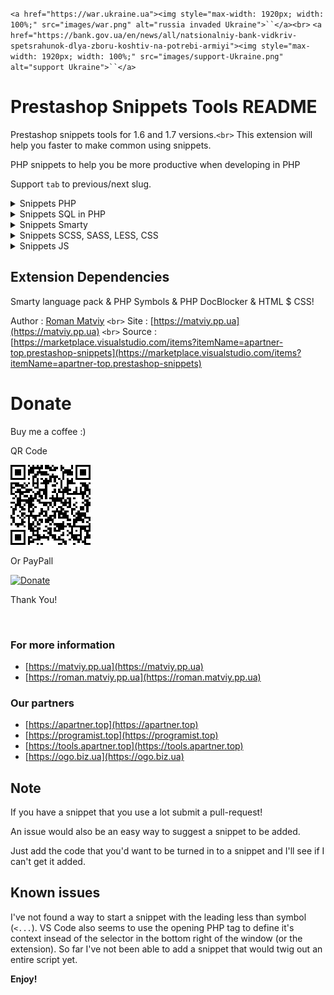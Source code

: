 `<a href="https://war.ukraine.ua"><img style="max-width: 1920px; width: 100%;" src="images/war.png" alt="russia invaded Ukraine">``</a><br>`
`<a href="https://bank.gov.ua/en/news/all/natsionalniy-bank-vidkriv-spetsrahunok-dlya-zboru-koshtiv-na-potrebi-armiyi"><img style="max-width: 1920px; width: 100%;" src="images/support-Ukraine.png" alt="support Ukraine">``</a>`

# Prestashop Snippets Tools README

Prestashop snippets tools for 1.6 and 1.7 versions.`<br>`
This extension will help you faster to make common using snippets.

PHP snippets to help you be more productive when developing in PHP

Support `tab` to previous/next slug.

<details>
<summary>Snippets PHP</summary>

- p:ajaxMethod => Ajax Call Your Method
- p:ajaxAdminController => Ajax Call Your Admin Controller Code
- p:ajaxFrontController => Ajax Call Your Front Controller Code
- p:dump => dump('');
- p:vdump => var_dump('');
- p:printr => print_r('');
- p:getIsset => Checks if a key exists either in $\_POST or $\_GET Tools::getIsset('');
- p:getval => Tools::getValue('');
- p:getAllValues => Get all values from $_POST/$\_GET. Tools::getAllValues();
- p:redirectAdmin => Redirect user to another page (using header Location) Tools::redirectAdmin($url);
- p:redirectLink => Redirect URLs already containing PS_BASE_URI Tools::redirectLink($url);
- p:redirect => Redirect user to another page Tools::redirect($url);
- p:token => Give a admin token Tools::getAdminTokenLite('<admin_controller_name>');
- p:clean => Allows to display the text without HTML tags and slashes
- p:userBrowser => Get user browser
- p:userPlatform => Get user platform
- p:boolVal => Bool Value
- p:phpVer => Identify the version of php
- p:camelCaseToKebabCase => Converts SomethingLikeThis to something-like-this
- p:toUnderscoreCase => Converts SomethingLikeThis to something-like-this
- p:toCamelCase => Translates a string with underscores into camel case (e.g. first_name -> firstName)
- p:simplexml_load_file => Function simplexml_load_file()
- p:class => Create a Prestashop object model sample !
- p:module => Create a Prestashop Module sample !
- p:assign => Give a $this->context->smarty->assign(array());
- p:mail_send => Give a complete Mail::send() call
- 

### Functions with PHPStorm

- As you can see, I add new functions , references by PHPStorm.

| Shortcut | Function                      |
| -------- | ----------------------------- |
| \_c      | build construct method        |
| eco      | echo                          |
| fore     | foreach                       |
| forek    | foreach with key              |
| inc      | include                       |
| inco     | include_once                  |
| prif     | build private method          |
| prisf    | build private static method   |
| prof     | build protected method        |
| prosf    | build protected static method |
| pubf     | build public method           |
| pubsf    | build public static method    |
| rqr      | require                       |
| rqro     | require_once                  |
| thr      | throw new...                  |

<br>

### php snippets

| Shortcut                          | Output                             |  |  |  |  |
| --------------------------------- | ---------------------------------- | - | - | - | - |
| `$_`     | `$_COOKIE['...']`  |                                    |  |  |  |  |
| `$_`     | `$_ENV['...']`     |                                    |  |  |  |  |
| `$_`     | `$_FILES['...']`   |                                    |  |  |  |  |
| `$_`     | `$_GET['...']`     |                                    |  |  |  |  |
| `$_`     | `$_POST['...']`    |                                    |  |  |  |  |
| `$_`     | `$_REQUEST['...']` |                                    |  |  |  |  |
| `$_`     | `$_SERVER['...']`  |                                    |  |  |  |  |
| `$_`     | `$_SESSION['...']` |                                    |  |  |  |  |
| `r`                             | `return;`                        |  |  |  |  |
| `dd`                            | `dd(...)`                        |  |  |  |  |
| `trt`                           | `trait ... {`                    |  |  |  |  |
| `?=`                            | `<?= ... ?>`                     |  |  |  |  |
| `c`                             | `class ... {`                    |  |  |  |  |
| `cc`                            | `class ... {` _w/ constructor_ |  |  |  |  |

_As much as possible I try and make the ... be where your cursor ends up._

<br>

### Magic constants

| Shortcut | Constant          |
| -------- | ----------------- |
| \_l      | \_\_LINE\_\_      |
| \_f      | \_\_FILE\_\_      |
| \_d      | \_\_DIR\_\_       |
| \_fun    | \_\_FUNCTION\_\_  |
| \_cl     | \_\_CLASS\_\_     |
| \_t      | \_\_TRAIT\_\_     |
| \_m      | \_\_METHOD\_\_    |
| \_n      | \_\_NAMESPACE\_\_ |
| \_cn     | ClassName::class  |

</details>

<details>
<summary>Snippets SQL in PHP</summary>

- p:sqlDb => $db = Db::getInstance();
- p:sqlDb1 => $db = Db::getInstance(_PS_USE_SQL_SLAVE_);
- p:prefix => Get Data base prefix _DB_PREFIX_
- p:prefix1 => Get Data base prefix Db::getInstance->getPrefix();
- p:sqlQuery => Show an instance of DBQuery
- p:sqlExecute => Prestashop DB execute function
- p:sqlExecuteS => Prestashop DB executeS function
- p:sqlRow => Give a Db::getInstance()->getRow($sql);
- p:sqlVal => Give a Db::getInstance()->getValue($sql);
- p:sqlInsert => SQL prestashop insert into
- p:sqlInsert1 => SQL insert into 1
- p:sqlInsert2 => SQL insert into 2
- p:sqlUpdate => SQL update
- p:sqlDelete => SQL prestashop delete
- p:sqlDelete1 => SQL delete
- p:sqlGetLastId => SQL returns the ID created during the latest INSERT query
- p:sqlAffectedRows => SQL returns the number of lines impacted by the latest UPDATE or DELETE query
- p:sqlGetMsgError => SQL returns the latest error message, if the query has failed
- p:sqlGetNumberError => SQL returns the latest error number, if the query has failed
- p:sqlEscape => SQL Sanitize data which will be injected into SQL query
- p:sqlNumRows => SQL Get the number of rows in a result

### Configuration storage service

#### Store configuration data

- p:configuration::set => Configuration::set(string $key, mixed $value, ShopConstraint $shopConstraint = null);

  > This method returns true if the operation is successful, false otherwise.
  >

#### Check if a configuration data set exists

- p:configuration::has => Configuration::has(string $key, ShopConstraint $shopConstraint = null);

  > This method returns true if the data exists, false otherwise.
  >

#### Update configuration data

- p:configuration::updateValue => Configuration::updateValue(string $key, mixed $default = null);

  > This method returns the data for $key if it data exists, or NULL otherwise.
  >

#### Retrieve configuration data

- p:configuration::get => Configuration::get(string $key, mixed $default = null);

  > This method returns the data for $key if it data exists, or NULL otherwise.
  >
  > If the data is stored as multi language, this will return an array of values indexed by language id.
  >

#### Delete configuration

- p:configuration::remove = > Configuration::remove(string $key);

  > This method returns nothing, and throws an Exception on error.
  >

</details>

<details>
<summary>Snippets Smarty</summary>

- p:l => {l s='' mod='' d='Shop.Theme.Action'}
- p:l => {l s='' sprintf=[$var|intval] mod='<module_name>' d='Shop.Theme.Action'}
- p:dump => {$var|dump}
- p:vdump => {$var|var_dump}
- p:printr => {$var|print_r}
- p:hook => {hook h='<hook_name>' mod='<hook_name>'}
- p:widget => {widget name='<module_name>' hook='<hook_name>'}
- p:token => {Tools::getAdminTokenLite('<admin_controller_name>')}
- p:s.get => {$smarty.get.<get_parammetr>}
  > display value of page from URL ($\_GET) http://www.example.com/index.php?page=foo
  >
- p:s.post => {$smarty.post.<post_parammetr>}
  > display the variable "page" from a form ($\_POST['page'])
  >
- p:s.cookie => {$smarty.cookies.username}
  > display the value of the cookie "username" ($\_COOKIE['username'])
  >
- p:s.server_name => {$smarty.server.SERVER_NAME}
  > display the server variable "SERVER_NAME" ($\_SERVER['SERVER_NAME'])
  >
- p:s.path => {$smarty.env.PATH}
  > display the system environment variable "PATH"
  >
- p:s.session.id => {$smarty.session.id}
  > display the php session variable "id" ($\_SESSION['id'])
  >
- p:s.request.username => {$smarty.request.username}
  > display the variable "username" from merged get/post/cookies/server/env
  >

### Link to admin controller

- p:link-admin-controller => {$link->getAdminLink('<admin_controller_name>')}

### Link to page (new-products, specials, my-account etc.)

- p:link-page-1.6 => {$link->getPageLink()}
- p:link-page-1.7 => {url entity='my-account' params=['edited' => 1, 'id' => $id]}

### Link to category

- p:link-category-1.6 => {$link->getCategoryLink()}
- p:link-category-1.7 => {url entity='category' id=<id_category> id_lang=<id_lang>}

### Link to product

- p:link-product-1.6 => {$link->getProductLink()}
- p:link-product-1.7 => {url entity='product' id=<id_product>}

### Link to module

- p:link-module-1.6 => {$link->getModuleLink('<module_name>','<controller_name>','<array_of_params>')}
- p:link-module-1.7 => {url entity='module' name='myModule' controller='myController' params = ['paramKey1' => $paramValue1, 'paramKey2' => $paramValue2]}

### Link to image

- p:link-image-1.6 => {$link->getCatImageLink()}
- p:link-image-1.7 => {url entity='categoryImage' id=$id_category name='imageType'}

  > imageType
  >

  cart_default (125px x 125px)
  small_default (98px x 98px)
  medium_default (452px x 452px)
  home_default (250px x 250px)
  large_default (800px x 800px)
  category_default (141px x 180px)
  stores_default (170px x 115px)

</details>

<details>
<summary>Snippets SCSS, SASS, LESS, CSS</summary>

Generate media queries for these devices

- p:media_phone => Generate Media Query Phone

  ```
  @media screen and (max-width: 767px) {

  }
  ```
- p:media_tablet => Generate Media Query Tablet

  ```
  @media screen and (min-width: 768px) and (max-width: 991px) {

  }
  ```
- p:media_desktop => Generate Media Query Desktop

  ```
  @media screen and (min-width: 992px) {

  }
  ```
- p:flex-center => Display Flex Center attributes

  ```
  display: flex;
  justify-content: center;
  align-items: center;
  ```

</details>

<details>
<summary>Snippets JS</summary>

- p:ajaxFrontController => jQuery Ajax Call Your Front Controller
- p:ajaxAdminController => jQuery Ajax Call Your Admin Controller
- p:for => For Loop
- for => For Loop
- loop => For Loop

  ```
  for (var index = 0; index < array.length; index++) {
  var element = array[index];

  }
  ```
- p:log => Print to console
- clg => Print to console
- log => Print to console

  `console.log();`

</details>

<!-- ## Features
Describe specific features of your extension including screenshots of your extension in action. Image paths are relative to this README file.

For example if there is an image subfolder under your extension project workspace:

\!\[feature X\]\(images/feature-x.png\)

> Tip: Many popular extensions utilize animations. This is an excellent way to show off your extension! We recommend short, focused animations that are easy to follow. -->

<!-- ## Requirements
If you have any requirements or dependencies, add a section describing those and how to install and configure them. -->

<!-- ## Extension Settings

Include if your extension adds any VS Code settings through the `contributes.configuration` extension point.

For example:

This extension contributes the following settings:

-  `myExtension.enable`: enable/disable this extension
-  `myExtension.thing`: set to `blah` to do something -->

<!-- ## Known Issues
Calling out known issues can help limit users opening duplicate issues against your extension. -->

<!-- ## Release Notes
Users appreciate release notes as you update your extension.
### 0.0.1
Added snippets php, css, and smarty.
---
### 0.0.2
Added snippets smarty, html.
---

-->

<!-- ## Working with Markdown

**Note:** You can author your README using Visual Studio Code. Here are some useful editor keyboard shortcuts:

-  Split the editor (`Cmd+\` on macOS or `Ctrl+\` on Windows and Linux)
-  Toggle preview (`Shift+CMD+V` on macOS or `Shift+Ctrl+V` on Windows and Linux)
-  Press `Ctrl+Space` (Windows, Linux) or `Cmd+Space` (macOS) to see a list of Markdown snippets -->

## Extension Dependencies

Smarty language pack & PHP Symbols & PHP DocBlocker & HTML $ CSS!

Author : [Roman Matviy](https://roman.matviy.pp.ua)
`<br>`
Site : [https://matviy.pp.ua](https://matviy.pp.ua)
`<br>`
Source : [https://marketplace.visualstudio.com/items?itemName=apartner-top.prestashop-snippets](https://marketplace.visualstudio.com/items?itemName=apartner-top.prestashop-snippets)

# Donate

<p>Buy me a coffee :)</p>
<p>QR Code</p>
<p><a href="https://github.com/MatviyRoman/resass/blob/master/img/qr-code.png?raw=true" target="_blank" rel="noopener noreferrer"><img src="https://github.com/MatviyRoman/resass/raw/master/img/qr-code.png?raw=true" alt="donation resass media queries" style="max-width:100%;"></a></p>
<p>Or PayPall</p>
<p><a href="https://www.paypal.com/cgi-bin/webscr?cmd=_s-xclick&hosted_button_id=E2H8329XLYRKQ&source=url" rel="nofollow"><img src="https://camo.githubusercontent.com/361950b331ef676b7eec436a4dbe5a7ce47211a6623dcc889b1f5b7b611b27df/68747470733a2f2f7777772e70617970616c6f626a656374732e636f6d2f656e5f55532f692f62746e2f62746e5f646f6e61746543435f4c472e676966" alt="Donate" data-canonical-src="https://www.paypalobjects.com/en_US/i/btn/btn_donateCC_LG.gif" style="max-width:100%;"></a></p>
<p>Thank You!</p>
<br>

### For more information

- [https://matviy.pp.ua](https://matviy.pp.ua)
- [https://roman.matviy.pp.ua](https://roman.matviy.pp.ua)

### Our partners

- [https://apartner.top](https://apartner.top)
- [https://programist.top](https://programist.top)
- [https://tools.apartner.top](https://tools.apartner.top)
- [https://ogo.biz.ua](https://ogo.biz.ua)

<!-- -  [Visual Studio Code's Markdown Support](http://code.visualstudio.com/docs/languages/markdown)
-  [Markdown Syntax Reference](https://help.github.com/articles/markdown-basics/) -->

## Note

<!-- ### **This is a major work in progress that...*I've just started.* ** -->

If you have a snippet that you use a lot submit a pull-request!

An issue would also be an easy way to suggest a snippet to be added.

Just add the code that you'd want to be turned in to a snippet and I'll see if I can't get it added.

## Known issues

I've not found a way to start a snippet with the leading less than symbol (`<...`). VS Code also seems to use the opening PHP tag to define it's context insead of the selector in the bottom right of the window (or the extension). So far I've not been able to add a snippet that would twig out an entire script yet.

**Enjoy!**
